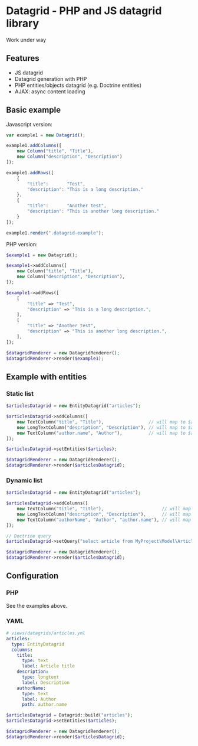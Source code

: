 Datagrid - PHP and JS datagrid library
========

Work under way

## Features

- JS datagrid
- Datagrid generation with PHP
- PHP entities/objects datagrid (e.g. Doctrine entities)
- AJAX: async content loading

## Basic example

Javascript version:

```javascript
var example1 = new Datagrid();

example1.addColumns([
	new Column("title", "Title"),
	new Column("description", "Description")
]);

example1.addRows([
	{
		"title":       "Test",
		"description": "This is a long description."
	},
	{
		"title":       "Another test",
		"description": "This is another long description."
	}
]);

example1.render(".datagrid-example");
```

PHP version:

```php
$example1 = new Datagrid();

$example1->addColumns([
	new Column("title", "Title"),
	new Column("description", "Description"),
]);

$example1->addRows([
	[
		"title" => "Test",
		"description" => "This is a long description.",
	],
	[
		"title" => "Another test",
		"description" => "This is another long description.",
	],
]);

$datagridRenderer = new DatagridRenderer();
$datagridRenderer->render($example1);
```


## Example with entities

### Static list

```php
$articlesDatagrid = new EntityDatagrid("articles");

$articlesDatagrid->addColumns([
	new TextColumn("title", "Title"),                 // will map to $article->getTitle()
	new LongTextColumn("description", "Description"), // will map to $article->getDescription()
	new TextColumn("author.name", "Author"),          // will map to $article->getAuthor()->getName()
]);

$articlesDatagrid->setEntities($articles);

$datagridRenderer = new DatagridRenderer();
$datagridRenderer->render($articlesDatagrid);
```


### Dynamic list

```php
$articlesDatagrid = new EntityDatagrid("articles");

$articlesDatagrid->addColumns([
	new TextColumn("title", "Title"),                      // will map to $article->getTitle()
	new LongTextColumn("description", "Description"),      // will map to $article->getDescription()
	new TextColumn("authorName", "Author", "author.name"), // will map to $article->getAuthor()->getName()
]);

// Doctrine query
$articlesDatagrid->setQuery("select article from MyProject\Model\Article article");

$datagridRenderer = new DatagridRenderer();
$datagridRenderer->render($articlesDatagrid);
```

## Configuration

### PHP

See the examples above.

### YAML

```yaml
# views/datagrids/articles.yml
articles:
  type: EntityDatagrid
  columns:
    title:
      type: text
      label: Article title
    description:
      type: longtext
      label: Description
    authorName:
      type: text
      label: Author
      path: author.name
```

```php
$articlesDatagrid = Datagrid::build("articles");
$articlesDatagrid->setEntities($articles);

$datagridRenderer = new DatagridRenderer();
$datagridRenderer->render($articlesDatagrid);
```
